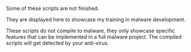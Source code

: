 Some of these scripts are not finished.

They are displayed here to showcase my training in malware development.

These scripts do not compile to malware, they only showcase specific features that can be implemented in a full malware project.
The compiled scripts will get detected by your anti-virus.
